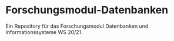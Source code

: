 # Forschungsmodul-Datenbanken
Ein Repository für das Forschungsmodul Datenbanken und Informationssysteme WS 20/21.

